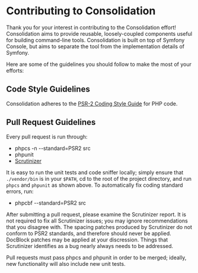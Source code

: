 # Contributing to Consolidation

Thank you for your interest in contributing to the Consolidation effort!  Consolidation aims to provide reusable, loosely-coupled components useful for building command-line tools. Consolidation is built on top of Symfony Console, but aims to separate the tool from the implementation details of Symfony.

Here are some of the guidelines you should follow to make the most of your efforts:

## Code Style Guidelines

Consolidation adheres to the [PSR-2 Coding Style Guide](http://www.php-fig.org/psr/psr-2/) for PHP code.

## Pull Request Guidelines

Every pull request is run through:

  - phpcs -n --standard=PSR2 src
  - phpunit
  - [Scrutinizer](https://scrutinizer-ci.com/g/consolidation-org/annotation-command/)
  
It is easy to run the unit tests and code sniffer locally; simply ensure that `./vendor/bin` is in your `$PATH`, cd to the root of the project directory, and run `phpcs` and `phpunit` as shown above.  To automatically fix coding standard errors, run:

  - phpcbf --standard=PSR2 src

After submitting a pull request, please examine the Scrutinizer report. It is not required to fix all Scrutinizer issues; you may ignore recommendations that you disagree with. The spacing patches produced by Scrutinizer do not conform to PSR2 standards, and therefore should never be applied. DocBlock patches may be applied at your discression. Things that Scrutinizer identifies as a bug nearly always needs to be addressed.

Pull requests must pass phpcs and phpunit in order to be merged; ideally, new functionality will also include new unit tests.
